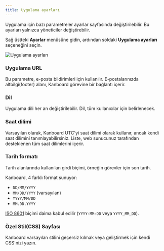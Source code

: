 ```yaml
---
title: Uygulama ayarları
---
```


Uygulama için bazı parametreler ayarlar sayfasında değiştirilebilir.
Bu ayarları yalnızca yöneticiler değiştirebilir.

Sağ üstteki **Ayarlar** menüsüne gidin, ardından soldaki **Uygulama ayarları** seçeneğini seçin.

![Uygulama ayarları](/images/v1/application-settings.png)


### Uygulama URL

Bu parametre, e-posta bildirimleri için kullanılır.
E-postalarınızda altbilgi(footer) alanı, Kanboard görevine bir bağlantı içerir.

### Dil

Uygulama dili her an değiştirilebilir.
Dil, tüm kullanıcılar için belirlenecek.


### Saat dilimi

Varsayılan olarak, Kanboard UTC'yi saat dilimi olarak kullanır, ancak kendi saat dilimini tanımlayabilirsiniz.
Liste, web sunucunuz tarafından desteklenen tüm saat dilimlerini içerir.


### Tarih formatı

Tarih alanlarında kullanılan girdi biçimi, örneğin görevler için son tarih.

Kanboard, 4 farklı format sunuyor:

- `DD/MM/YYYY`
- `MM/DD/YYYY` (varsayılan)
- `YYYY/MM/DD`
- `MM.DD.YYYY`

[ISO 8601](http://en.wikipedia.org/wiki/ISO_8601)  biçimi daima kabul edilir (`YYYY-MM-DD` veya `YYYY_MM_DD`).


### Özel Stil(CSS) Sayfası

Kanboard varsayılan stilini geçersiz kılmak veya geliştirmek için kendi CSS'nizi yazın.
